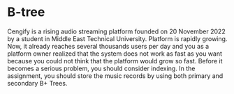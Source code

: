 # B-tree
Cengify is a rising audio streaming platform founded on 20 November 2022 by a student
in Middle East Technical University. Platform is rapidly growing. Now, it already reaches
several thousands users per day and you as a platform owner realized that the system does
not work as fast as you want because you could not think that the platform would grow so
fast. Before it becomes a serious problem, you should consider indexing.
In the assignment, you should store the music records by using both primary and secondary B+ Trees.
